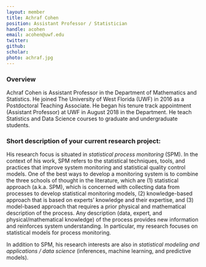 ```yaml
---
layout: member
title: Achraf Cohen
position: Assistant Professor / Statistician
handle: acohen
email: acohen@uwf.edu 
twitter:
github:
scholar: 
photo: achraf.jpg
---
```


### Overview

Achraf Cohen is Assistant Professor in the Department of Mathematics and Statistics. He joined The University of West Florida (UWF) in 2016 as a Postdoctoral Teaching Associate. He began
his tenure track appointment (Assistant Professor) at UWF in August 2018 in the Department.
He teach Statistics and Data Science courses to graduate and undergraduate students.


### Short description of your current research project:


His research focus is situated in *statistical process monitoring* (SPM). In the context of his work, SPM refers to the statistical techniques, tools, and practices that improve system monitoring and statistical quality control models. One of the best ways to develop a monitoring system is to combine the three schools of thought in the literature, which are (1) statistical approach (a.k.a. SPM), which is concerned with collecting data from processes to develop statistical monitoring models, (2) knowledge-based approach that is based on experts’ knowledge and their expertise, and (3) model-based approach that requires a prior physical and mathematical description of the process. Any description (data, expert, and physical/mathematical knowledge) of the process provides new information and reinforces system understanding. In particular, my research focuses on statistical models for process monitoring.

In addition to SPM, his research interests are also in *statistical modeling and applications / data science* (inferences, machine learning, and predictive models).

